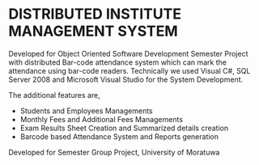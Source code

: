 # DISTRIBUTED INSTITUTE MANAGEMENT SYSTEM
Developed for Object Oriented Software Development Semester Project with distributed Bar-code attendance system which can mark the attendance using bar-code readers. Technically we used Visual C#, SQL Server 2008 and Microsoft Visual Studio for the System Development. 

The additional features are,
- Students and Employees Managements
- Monthly Fees and Additional Fees Managements
- Exam Results Sheet Creation and Summarized details creation
- Barcode based Attendance System and Reports generation

Developed for Semester Group Project, University of Moratuwa

